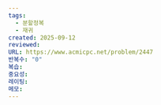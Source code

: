 ```yaml
---
tags:
  - 분할정복
  - 재귀
created: 2025-09-12
reviewed:
URL: https://www.acmicpc.net/problem/2447
반복수: "0"
복습:
중요성:
레이팅:
메모:
---
```

